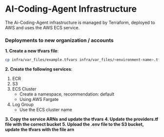 # AI-Coding-Agent Infrastructure
The Ai-Coding-Agent infrastructure is managed by Terraform, deployed to AWS and uses the AWS ECS service.

### Deployments to new organization / accounts

**1. Create a new tfvars file**:
```bash
cp infra/var_files/example.tfvars infra/var_files/<environment-name>.tfvars
```

**2. Create the following services**:
1. ECR
2. S3
3. ECS Cluster
    - Create a namespace, recommendation: default
    - Using AWS Fargate
4. Log Group
    - Use the ECS cluster name

**3. Copy the service ARNs and update the tfvars**
**4. Update the providers.tf file with the correct bucket**
**5. Upload the .env file to the S3 bucket, update the tfvars with the file arn**

